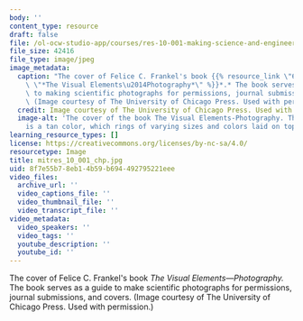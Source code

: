 ```yaml
---
body: ''
content_type: resource
draft: false
file: /ol-ocw-studio-app/courses/res-10-001-making-science-and-engineering-pictures-a-practical-guide-to-presenting-your-work-spring-2016/mitres_10_001_chp.jpg
file_size: 42416
file_type: image/jpeg
image_metadata:
  caption: "The cover of Felice C. Frankel's book {{% resource_link \"60904340-7ea0-43ca-b481-185ae7d5899f\"\
    \ \"*The Visual Elements\u2014Photography*\" %}}*.* The book serves as a guide\
    \ to making scientific photographs for permissions, journal submissions, and covers.\
    \ (Image courtesy of The University of Chicago Press. Used with permission.)"
  credit: Image courtesy of The University of Chicago Press. Used with permission.)
  image-alt: 'The cover of the book The Visual Elements-Photography. The background
    is a tan color, which rings of varying sizes and colors laid on top. '
learning_resource_types: []
license: https://creativecommons.org/licenses/by-nc-sa/4.0/
resourcetype: Image
title: mitres_10_001_chp.jpg
uid: 8f7e55b7-8eb1-4b59-b694-492795221eee
video_files:
  archive_url: ''
  video_captions_file: ''
  video_thumbnail_file: ''
  video_transcript_file: ''
video_metadata:
  video_speakers: ''
  video_tags: ''
  youtube_description: ''
  youtube_id: ''
---
```

The cover of Felice C. Frankel's book *The Visual Elements—Photography.* The book serves as a guide to make scientific photographs for permissions, journal submissions, and covers. (Image courtesy of The University of Chicago Press. Used with permission.)